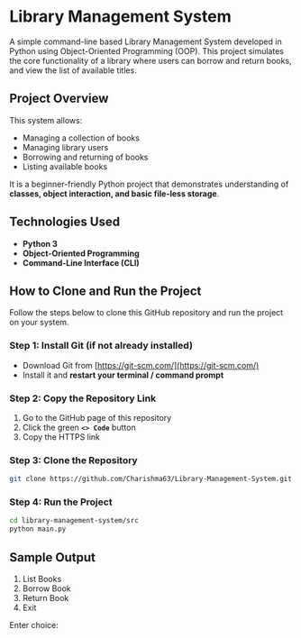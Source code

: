 # Library Management System
A simple command-line based Library Management System developed in Python using Object-Oriented Programming (OOP). 
This project simulates the core functionality of a library where users can borrow and return books, and view the list of available titles.
## Project Overview
This system allows:
- Managing a collection of books
- Managing library users
- Borrowing and returning of books
- Listing available books

It is a beginner-friendly Python project that demonstrates understanding of **classes, object interaction, and basic file-less storage**.
## Technologies Used
- **Python 3**
- **Object-Oriented Programming**
- **Command-Line Interface (CLI)**

## How to Clone and Run the Project

Follow the steps below to clone this GitHub repository and run the project on your system.

### Step 1: Install Git (if not already installed)

- Download Git from [https://git-scm.com/](https://git-scm.com/)
- Install it and **restart your terminal / command prompt**

### Step 2: Copy the Repository Link

1. Go to the GitHub page of this repository  
2. Click the green **`<> Code`** button  
3. Copy the HTTPS link

### Step 3: Clone the Repository
```bash
git clone https://github.com/Charishma63/Library-Management-System.git
```

### Step 4: Run the Project
```bash
cd library-management-system/src
python main.py
```

## Sample Output
1. List Books
2. Borrow Book
3. Return Book
4. Exit

Enter choice: 



